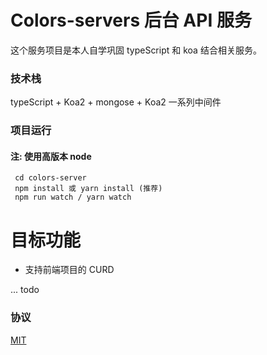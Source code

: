 # Colors-servers 后台 API 服务

这个服务项目是本人自学巩固 typeScript 和 koa 结合相关服务。

### 技术栈

typeScript + Koa2 + mongose + Koa2 一系列中间件

### 项目运行

#### 注: 使用高版本 node

```shell
 cd colors-server
 npm install 或 yarn install (推荐)
 npm run watch / yarn watch
```

# 目标功能

- 支持前端项目的 CURD

... todo

### 协议

[MIT](./LICENSE)
